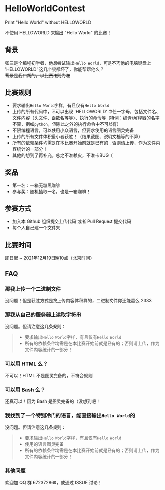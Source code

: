 # HelloWorldContest

Print "Hello World" without HELLOWORLD

不使用 HELLOWORLD 来输出 "Hello World" 的比赛！

## 背景

张三是个编程初学者，他想尝试输出`Hello World`，可是不巧他的电脑键盘上 'HELLOWORLD' 这几个键都坏了，你能帮帮他么？  
~~背景是我口胡的，以比赛准则为准~~

## 比赛规则

- 要求输出`Hello World`字样，有且仅有`Hello World`
- 上传的所有代码中，不可以出现 'HELLOWORLD' 中任一字母，包括文件名、文件内容（头文件、函数名等等）、执行的命令等（特例：编译/解释器的名字不算，例如`python`，但除此之外的执行命令中不可以有）
- 不限编程语言，可以使用小众语言，但要求使用的语言图灵完备
- 上传的所有文件体积最小者获胜！（结果截图、说明文档等的不算）
- 所有的依赖条件均需是在本比赛开始前就是已有的；否则请上传，作为文件内容统计的一部分！
- 其他的想到了再补充，总之不准赖皮，不准卡BUG（

## 奖品

- 第一名：一箱无糖黑咖啡
- 参与奖：随机抽取一名，也是一箱咖啡！

## 参赛方式

- 加入本 Github 组织提交上传代码 或者 Pull Request 提交代码
- 每个人自己建一个文件夹

## 比赛时间

即日起 ~ 2021年12月19日晚10点（北京时间）

## FAQ

### 那我上传一个二进制文件

没问题！但是获胜方式是按上传内容体积算的，二进制文件你还能赢么 2333

### 那我从自己的服务器上读取字符串

没问题。但请注意这几条规则：
> - 要求输出`Hello World`字样，有且仅有`Hello World`  
> - 所有的依赖条件均需是在本比赛开始前就是已有的；否则请上传，作为文件内容统计的一部分！

### 可以用 HTML 么？

不可以！HTML 不是图灵完备的，不符合规则

### 可以用 Bash 么？

还真可以！因为 Bash 是图灵完备的（没想到吧！

### 我找到了一个特别冷门的语言，能直接输出`Hello World`的

没问题。但请注意这几条规则：

> - 要求输出`Hello World`字样，有且仅有`Hello World`  
> - 使用的语言图灵完备  
> - 所有的依赖条件均需是在本比赛开始前就是已有的；否则请上传，作为文件内容统计的一部分！

### 其他问题

欢迎加 QQ 群 672372860，或通过 ISSUE 讨论！
